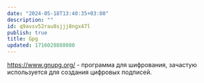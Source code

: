 ```yaml
---
date: "2024-05-18T13:40:35+03:00"
description: ""
id: q9avsv52rau8sjjj8ngx47l
publish: true
title: Gpg
updated: 1716028888080
---
```


<https://www.gnupg.org/> - программа для шифрования, зачастую используется для создания цифровых подписей.